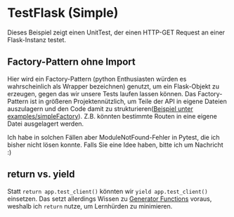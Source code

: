 # TestFlask (Simple)
Dieses Beispiel zeigt einen UnitTest, der einen HTTP-GET Request an einer Flask-Instanz testet.


## Factory-Pattern ohne Import
Hier wird ein Factory-Pattern (python Enthusiasten würden es wahrscheinlich als Wrapper bezeichnen) genutzt, um ein Flask-Objekt zu erzeugen, gegen das wir unsere Tests laufen lassen können. Das Factory-Pattern ist in größeren Projektennützlich, um Teile der API in eigene Dateien auszulagern und den Code damit zu strukturieren([Beispiel unter examples/simpleFactory](https://github.com/gsoTH/flaskShowcase/tree/master/examples/simpleFactory)). Z.B. könnten bestimmte Routen in eine eigene Datei ausgelagert werden.

Ich habe in solchen Fällen aber ModuleNotFound-Fehler in Pytest, die ich bisher nicht lösen konnte. Falls Sie eine Idee haben, bitte ich um Nachricht :)

## return vs. yield
Statt `return app.test_client()` könnten wir `yield app.test_client()` einsetzen. Das setzt allerdings Wissen zu [Generator Functions](https://realpython.com/introduction-to-python-generators/) voraus, weshalb ich `return` nutze, um Lernhürden zu minimieren.